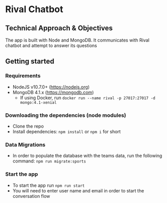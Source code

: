 # Rival Chatbot

## Technical Approach & Objectives

The app is built with Node and MongoDB. It communicates with
Rival chatbot and attempt to answer its questions

## Getting started

### Requirements

- NodeJS v10.7.0+ (https://nodejs.org)
- MongoDB 4.1.x (https://mongodb.com)
  - If using Docker, run `docker run --name rival -p 27017:27017 -d mongo:4.1-xenial`

### Downloading the dependencies (node modules)
- Clone the repo
- Install dependencies: `npm install` or `npm i` for short

### Data Migrations
- In order to populate the database with the teams data, run the following command: `npm run migrate:sports`

### Start the app
- To start the app run `npm run start`
- You will need to enter user name and email in order to start the conversation flow
